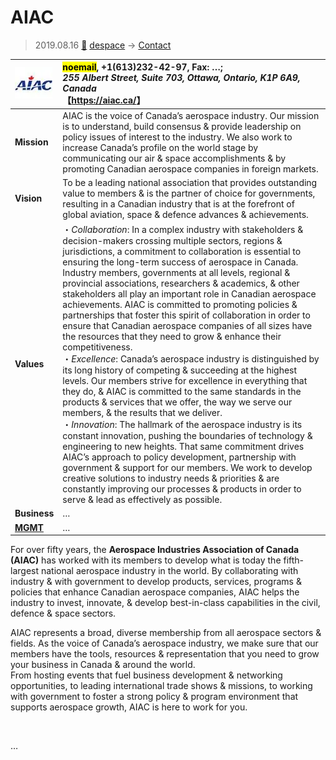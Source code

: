 # AIAC
> 2019.08.16 [🚀](../../index/index.md) [despace](../index.md) → [Contact](../contact.md)

|[![](../f/contact/a/aiac_logo1_thumb.webp)](../f/contact/a/aiac_logo1.png)|<mark>noemail</mark>, +1(613)232-42-97, Fax: …;<br> *255 Albert Street, Suite 703, Ottawa, Ontario, K1P 6A9, Canada*<br> 【<https://aiac.ca/>】|
|:--|:--|
|**Mission**|AIAC is the voice of Canada’s aerospace industry. Our mission is to understand, build consensus & provide leadership on policy issues of interest to the industry. We also work to increase Canada’s profile on the world stage by communicating our air & space accomplishments & by promoting Canadian aerospace companies in foreign markets.|
|**Vision**|To be a leading national association that provides outstanding value to members & is the partner of choice for governments, resulting in a Canadian industry that is at the forefront of global aviation, space & defence advances & achievements.|
|**Values**|・*Collaboration*: In a complex industry with stakeholders & decision-makers crossing multiple sectors, regions & jurisdictions, a commitment to collaboration is essential to ensuring the long-term success of aerospace in Canada. Industry members, governments at all levels, regional & provincial associations, researchers & academics, & other stakeholders all play an important role in Canadian aerospace achievements. AIAC is committed to promoting policies & partnerships that foster this spirit of collaboration in order to ensure that Canadian aerospace companies of all sizes have the resources that they need to grow & enhance their competitiveness.<br> ・*Excellence*: Canada’s aerospace industry is distinguished by its long history of competing & succeeding at the highest levels. Our members strive for excellence in everything that they do, & AIAC is committed to the same standards in the products & services that we offer, the way we serve our members, & the results that we deliver.<br> ・*Innovation*: The hallmark of the aerospace industry is its constant innovation, pushing the boundaries of technology & engineering to new heights. That same commitment drives AIAC’s approach to policy development, partnership with government & support for our members. We work to develop creative solutions to industry needs & priorities & are constantly improving our processes & products in order to serve & lead as effectively as possible.|
|**Business**|…|
|**[MGMT](../mgmt.md)**|…|

For over fifty years, the **Aerospace Industries Association of Canada (AIAC)** has worked with its members to develop what is today the fifth-largest national aerospace industry in the world. By collaborating with industry & with government to develop products, services, programs & policies that enhance Canadian aerospace companies, AIAC helps the industry to invest, innovate, & develop best-in-class capabilities in the civil, defence & space sectors.

AIAC represents a broad, diverse membership from all aerospace sectors & fields. As the voice of Canada’s aerospace industry, we make sure that our members have the tools, resources & representation that you need to grow your business in Canada & around the world.  
From hosting events that fuel business development & networking opportunities, to leading international trade shows & missions, to working with government to foster a strong policy & program environment that supports aerospace growth, AIAC is here to work for you.

<p style="page-break-after:always"> </p>

…
